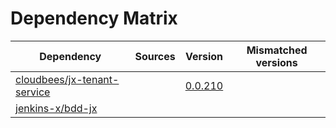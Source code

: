 # Dependency Matrix

Dependency | Sources | Version | Mismatched versions
---------- | ------- | ------- | -------------------
[cloudbees/jx-tenant-service](https://github.com/cloudbees/jx-tenant-service) |  | [0.0.210](https://github.com/cloudbees/jx-tenant-service/releases/tag/v0.0.210) | 
[jenkins-x/bdd-jx](https://github.com/jenkins-x/bdd-jx.git) |  | []() | 
